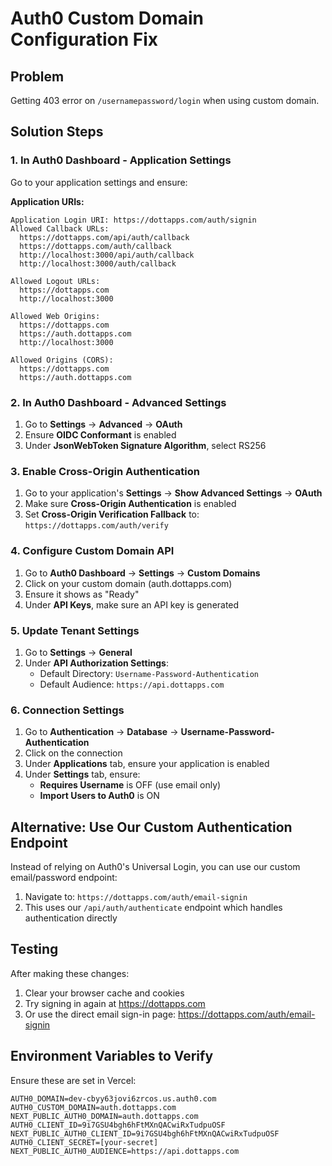 # Auth0 Custom Domain Configuration Fix

## Problem
Getting 403 error on `/usernamepassword/login` when using custom domain.

## Solution Steps

### 1. In Auth0 Dashboard - Application Settings

Go to your application settings and ensure:

**Application URIs:**
```
Application Login URI: https://dottapps.com/auth/signin
Allowed Callback URLs: 
  https://dottapps.com/api/auth/callback
  https://dottapps.com/auth/callback
  http://localhost:3000/api/auth/callback
  http://localhost:3000/auth/callback

Allowed Logout URLs:
  https://dottapps.com
  http://localhost:3000

Allowed Web Origins:
  https://dottapps.com
  https://auth.dottapps.com
  http://localhost:3000

Allowed Origins (CORS):
  https://dottapps.com
  https://auth.dottapps.com
```

### 2. In Auth0 Dashboard - Advanced Settings

1. Go to **Settings** → **Advanced** → **OAuth**
2. Ensure **OIDC Conformant** is enabled
3. Under **JsonWebToken Signature Algorithm**, select RS256

### 3. Enable Cross-Origin Authentication

1. Go to your application's **Settings** → **Show Advanced Settings** → **OAuth**
2. Make sure **Cross-Origin Authentication** is enabled
3. Set **Cross-Origin Verification Fallback** to: `https://dottapps.com/auth/verify`

### 4. Configure Custom Domain API

1. Go to **Auth0 Dashboard** → **Settings** → **Custom Domains**
2. Click on your custom domain (auth.dottapps.com)
3. Ensure it shows as "Ready"
4. Under **API Keys**, make sure an API key is generated

### 5. Update Tenant Settings

1. Go to **Settings** → **General**
2. Under **API Authorization Settings**:
   - Default Directory: `Username-Password-Authentication`
   - Default Audience: `https://api.dottapps.com`

### 6. Connection Settings

1. Go to **Authentication** → **Database** → **Username-Password-Authentication**
2. Click on the connection
3. Under **Applications** tab, ensure your application is enabled
4. Under **Settings** tab, ensure:
   - **Requires Username** is OFF (use email only)
   - **Import Users to Auth0** is ON

## Alternative: Use Our Custom Authentication Endpoint

Instead of relying on Auth0's Universal Login, you can use our custom email/password endpoint:

1. Navigate to: `https://dottapps.com/auth/email-signin`
2. This uses our `/api/auth/authenticate` endpoint which handles authentication directly

## Testing

After making these changes:
1. Clear your browser cache and cookies
2. Try signing in again at https://dottapps.com
3. Or use the direct email sign-in page: https://dottapps.com/auth/email-signin

## Environment Variables to Verify

Ensure these are set in Vercel:
```
AUTH0_DOMAIN=dev-cbyy63jovi6zrcos.us.auth0.com
AUTH0_CUSTOM_DOMAIN=auth.dottapps.com
NEXT_PUBLIC_AUTH0_DOMAIN=auth.dottapps.com
AUTH0_CLIENT_ID=9i7GSU4bgh6hFtMXnQACwiRxTudpuOSF
NEXT_PUBLIC_AUTH0_CLIENT_ID=9i7GSU4bgh6hFtMXnQACwiRxTudpuOSF
AUTH0_CLIENT_SECRET=[your-secret]
NEXT_PUBLIC_AUTH0_AUDIENCE=https://api.dottapps.com
```